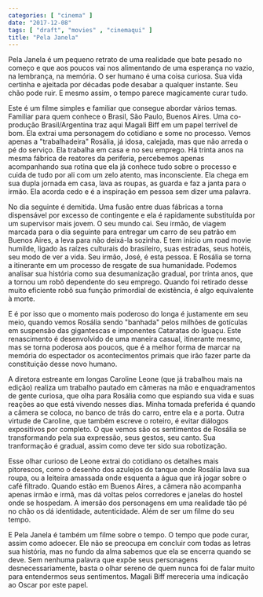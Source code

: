 ```yaml
---
categories: [ "cinema" ]
date: "2017-12-08"
tags: [ "draft", "movies" , "cinemaqui" ]
title: "Pela Janela"
---
```

Pela Janela é um pequeno retrato de uma realidade que bate pesado no
começo e que aos poucos vai nos alimentando de uma esperança no vazio,
na lembrança, na memória. O ser humano é uma coisa curiosa. Sua vida
certinha e ajeitada por décadas pode desabar a qualquer instante. Seu
chão pode ruir. E mesmo assim, o tempo parece magicamente curar tudo.

Este é um filme simples e familiar que consegue abordar vários
temas. Familiar para quem conhece o Brasil, São Paulo, Buenos Aires. Uma
co-produção Brasil/Argentina traz aqui Magali Biff em um papel terrível
de bom. Ela extrai uma personagem do cotidiano e some no processo. Vemos
apenas a "trabalhadeira" Rosália, já idosa, calejada, mas que não
arreda o pé do serviço. Ela trabalha em casa e no seu emprego. Há
trinta anos na mesma fábrica de reatores da periferia, percebemos apenas
acompanhando sua rotina que ela já conhece tudo sobre o processo e
cuida de tudo por ali com um zelo atento, mas inconsciente. Ela chega
em sua dupla jornada em casa, lava as roupas, as guarda e faz a janta
para o irmão. Ela acorda cedo e é a inspiração em pessoa sem dizer
uma palavra.

No dia seguinte é demitida. Uma fusão entre duas fábricas a torna
dispensável por excesso de contingente e ela é rapidamente substituída
por um supervisor mais jovem. O seu mundo cai. Seu irmão, de viagem
marcada para o dia seguinte para entregar um carro de seu patrão em
Buenos Aires, a leva para não deixá-la sozinha. E tem início um
road movie humilde, ligado às raízes culturais do brasileiro, suas
estradas, seus hotéis, seu modo de ver a vida. Seu irmão, José, é esta
pessoa. E Rosália se torna a itinerante em um processo de resgate de
sua humanidade. Podemos analisar sua história como sua desumanização
gradual, por trinta anos, que a tornou um robô dependente do seu
emprego. Quando foi retirado desse muito eficiente robô sua função
primordial de existência, é algo equivalente à morte.

E é por isso que o momento mais poderoso do longa é justamente em seu
meio, quando vemos Rosália sendo "banhada" pelos milhões de gotículas
em suspensão das gigantescas e imponentes Cataratas do Iguaçu. Este
renascimento é desenvolvido de uma maneira casual, itinerante mesmo,
mas se torna poderosa aos poucos, que é a melhor forma de marcar na
memória do espectador os acontecimentos primais que irão fazer parte
da constituição desse novo humano.

A diretora estreante em longas Caroline Leone (que já trabalhou mais na
edição) realiza um trabalho pautado em câmeras na mão e enquadramentos
de gente curiosa, que olha para Rosália como que espiando sua vida e
suas reações ao que está vivendo nesses dias. Minha tomada preferida
é quando a câmera se coloca, no banco de trás do carro, entre ela e a
porta. Outra virtude de Caroline, que também escreve o roteiro, é evitar
diálogos expositivos por completo. O que vemos são os sentimentos de
Rosália se transformando pela sua expressão, seus gestos, seu canto. Sua
tranformação é gradual, assim como deve ter sido sua robotização.

Esse olhar curioso de Leone extrai do cotidiano os detalhes mais
pitorescos, como o desenho dos azulejos do tanque onde Rosália lava
sua roupa, ou a leiteira amassada onde esquenta a água que irá jogar
sobre o café filtrado. Quando estão em Buenos Aires, a câmera não
acompanha apenas irmão e irmã, mas dá voltas pelos corredores e
janelas do hostel onde se hospedam. A imersão dos personagens em uma
realidade tão pé no chão os dá identidade, autenticidade. Além de
ser um filme do seu tempo.

E Pela Janela é também um filme sobre o tempo. O tempo que pode curar,
assim como adoecer. Ele não se preocupa em concluir com todas as letras
sua história, mas no fundo da alma sabemos que ela se encerra quando se
deve. Sem nenhuma palavra que expõe seus personagens desnecessariamente,
basta o olhar sereno de quem nunca foi de falar muito para entendermos
seus sentimentos. Magali Biff mereceria uma indicação ao Oscar por
este papel.
